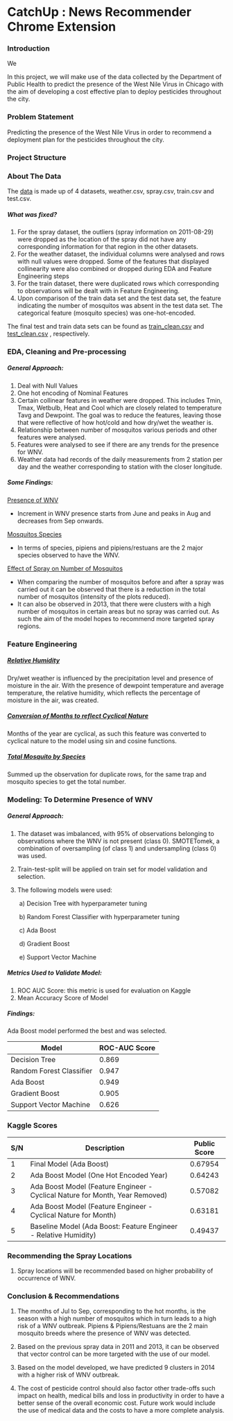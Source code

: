 # CatchUp : News Recommender Chrome Extension

### Introduction

We

In this project, we will make use of the data collected by the Department of Public Health to predict the presence of the West Nile Virus in Chicago with the aim of developing a cost effective plan to deploy pesticides throughout the city. 

### Problem Statement 

Predicting the presence of the West Nile Virus in order to recommend a deployment plan for the pesticides throughout the city. 

### Project Structure



### About The Data

The [data](https://www.kaggle.com/c/predict-west-nile-virus/) is made up of 4 datasets, weather.csv, spray.csv, train.csv and test.csv.

##### What was fixed?

1. For the spray dataset, the outliers (spray information on 2011-08-29) were dropped as the location of the spray did not have any corresponding information for that region in the other datasets. 
2. For the weather dataset, the individual columns were analysed and rows with null values were dropped. Some of the features that displayed collinearity were also combined or dropped during EDA and Feature Engineering steps
3. For the train dataset, there were duplicated rows which corresponding to observations will be dealt with in Feature Engineering.
4. Upon comparison of the train data set and the test data set, the feature indicating the number of mosquitos was absent in the test data set. The categorical feature (mosquito species) was one-hot-encoded.

The final test and train data sets can be found as [train_clean.csv](./datasets/train_clean.csv) and [test_clean.csv](./datasets/test_clean.csv) , respectively. 

### EDA, Cleaning and Pre-processing

##### General Approach: 

1. Deal with Null Values 
2. One hot encoding of Nominal Features
3. Certain collinear features in weather were dropped. This includes Tmin, Tmax, Wetbulb, Heat and Cool which are closely related to temperature Tavg and Dewpoint. The goal was to reduce the features, leaving those that were reflective of how hot/cold and how dry/wet the weather is. 
4. Relationship between number of mosquitos various periods and other features were analysed. 
5. Features were analysed to see if there are any trends for the presence for WNV. 
6. Weather data had records of the daily measurements from 2 station per day and the weather corresponding to station with the closer longitude. 

##### Some Findings:

<u>Presence of WNV</u>

- Increment in WNV presence starts from June and peaks in Aug and decreases from Sep onwards. 

<u>Mosquitos Species</u>

- In terms of species, pipiens and pipiens/restuans are the 2 major species observed to have the WNV.

<u>Effect of Spray on Number of Mosquitos</u>

- When comparing the number of mosquitos before and after a spray was carried out it can be observed that there is a reduction in the total number of mosquitos (intensity of the plots reduced). 
- It can also be observed in 2013, that there were clusters with a high number of mosquitos in certain areas but no spray was carried out. As such the aim of the model hopes to recommend more targeted spray regions.

### Feature Engineering

##### <u>Relative Humidity</u>

Dry/wet weather is influenced by the precipitation level and presence of moisture in the air. With the presence of dewpoint temperature and average temperature, the relative humidity, which reflects the percentage of moisture in the air, was created. 

##### <u>Conversion of Months to reflect Cyclical Nature</u>

Months of the year are cyclical, as such this feature was converted to cyclical nature to the model using sin and cosine functions. 

##### <u>Total Mosquito by Species</u>

Summed up the observation for duplicate rows, for the same trap and mosquito species to get the total number. 

### Modeling: To Determine Presence of WNV

##### General Approach: 

1. The dataset was imbalanced, with 95% of observations belonging to observations where the WNV is not present (class 0). SMOTETomek, a combination of oversampling (of class 1) and undersampling (class 0) was used. 

2. Train-test-split will be applied on train set for model validation and selection. 

3. The following models were used: 

   ​		a) Decision Tree with hyperparameter tuning

   ​		b) Random Forest Classifier with hyperparameter tuning

   ​        c) Ada Boost 

   ​        d) Gradient Boost 

   ​        e) Support Vector Machine

##### Metrics Used to Validate Model:

1. ROC AUC Score: this metric is used for evaluation on Kaggle 
2. Mean Accuracy Score of Model

##### Findings:

Ada Boost model performed the best and was selected. 

| Model                    | ROC\-AUC Score |
| ------------------------ | -------------- |
| Decision Tree            | 0\.869         |
| Random Forest Classifier | 0\.947         |
| Ada Boost                | 0\.949         |
| Gradient Boost           | 0\.905         |
| Support Vector Machine   | 0\.626         |

### Kaggle Scores

| S/N  | Description                                                  | Public Score |
| ---- | ------------------------------------------------------------ | :----------: |
| 1    | Final Model  (Ada Boost)                                     |   0.67954    |
| 2    | Ada Boost Model (One Hot Encoded Year)                       |   0.64243    |
| 3    | Ada Boost Model (Feature Engineer - Cyclical Nature for Month, Year Removed) |   0.57082    |
| 4    | Ada Boost Model (Feature Engineer - Cyclical Nature for Month) |   0.63181    |
| 5    | Baseline Model (Ada Boost: Feature Engineer - Relative Humidity) |   0.49437    |

### Recommending the Spray Locations 

1. Spray locations will be recommended based on higher probability of occurrence of WNV.

### Conclusion & Recommendations 

1. The months of Jul to Sep, corresponding to the hot months, is the season with a high number of mosquitos which in turn leads to a high risk of a WNV outbreak. Pipiens & Pipiens/Restuans are the 2 main mosquito breeds where the presence of WNV was detected.

2. Based on the previous spray data in 2011 and 2013, it can be observed that vector control can be more targeted with the use of our model.

3. Based on the model developed, we have predicted 9 clusters in 2014 with a higher risk of WNV outbreak.

4. The cost of pesticide control should also factor other trade-offs such impact on health, medical bills and loss in productivity in order to have a better sense of the overall economic cost. Future work would include the use of medical data and the costs to have a more complete analysis. 

   
